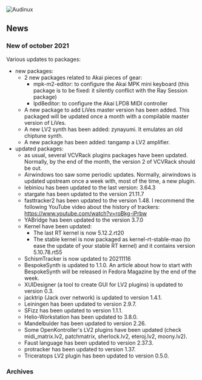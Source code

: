 ![Audinux](../images/AudinuxBanner.png)

## News

### New of october 2021

Various updates to packages:
* new packages:
  * 2 new packages related to Akai pieces of gear:
    * mpk-m2-editor: to configure the Akai MPK mini keyboard (this package is to be fixed: it silently conflict with the Ray Session package)
    * lpd8editor: to configure the Akai LPD8 MIDI controller
  * A new package to add LiVes master version has been added. This packaged will be updated once a month with a compilable master version of LiVes.
  * A new LV2 synth has been added: zynayumi. It emulates an old chiptune synth.
  * A new package has been added: tangamp a LV2 amplifier.
* updated packages:
  * as usual, several VCVRack plugins packages have been updated. Normally, by the end of the month, the version 2 of VCVRack should be out.
  * Airwindows too saw some periodic updates. Normally, airwindows is updated upstream once a week with, most of the time, a new plugin.
  * lebiniou has been updated to the last version: 3.64.3
  * stargate has been updated to the version 21.11.7
  * fasttracker2 has been updated to the version 1.48. I recommend the following YouTube video about the history of trackers: https://www.youtube.com/watch?v=roBkg-iPrbw
  * YABridge has been updated to the version 3.7.0
  * Kernel have been updated:
    * The last RT kernel is now 5.12.2.rt20
    * The stable kernel is now packaged as kernel-rt-stable-mao (to ease the update of your stable RT kernel) and it contains version 5.10.78.rt55
  * SchismTracker is now updated to 20211116
  * BespokeSynth is updated to 1.1.0. An article about how to start with BespokeSynth will be released in Fedora Magazine by the end of the week.
  * XUIDesigner (a tool to create GUI for LV2 plugins) is updated to version 0.3.
  * jacktrip (Jack over network) is updated to version 1.4.1.
  * Leiningen has been updated to version 2.9.7.
  * SFizz has been updated to version 1.1.1.
  * Helio-Workstation has been updated to 3.8.0.
  * Mandelbulder has been updated to version 2.26.
  * Some OpenKontroller's LV2 plugins have been updated (check midi_matrix.lv2, patchmatrix, sherlock.lv2, eteroj.lv2, moony.lv2).
  * Faust language has been updated to version 2.37.3.
  * protracker has been updated to version 1.37.
  * Triceratops LV2 plugin has been updated to version 0.5.0.

### Archives